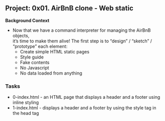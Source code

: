 
## Project: 0x01. AirBnB clone - Web static
**Background Context**
- Now that we have a command interpreter for managing the AirBnB objects,  
it’s time to make them alive! The first step is to “design” / “sketch” / “prototype” each element:  
	- Create simple HTML static pages
	- Style guide
	- Fake contents
	- No Javascript
	- No data loaded from anything
### Tasks
- 0-index.html - an HTML page that displays a header and a footer using inline styling
- 1-index.html - displays a header and a footer by using the style tag in the head tag
